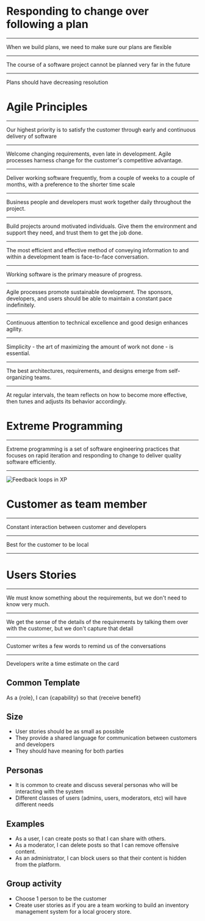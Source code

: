 Responding to change over following a plan
==========================================

---

When we build plans, we need to make sure our plans are flexible

---

The course of a software project cannot be planned very far in the future

---

Plans should have decreasing resolution

Agile Principles
================

---

Our highest priority is to satisfy the customer through early and continuous delivery of software

---

Welcome changing requirements, even late in development. Agile processes harness change for the customer's competitive advantage.

---

Deliver working software frequently, from a couple of weeks to a couple of months, with a preference to the shorter time scale

---

Business people and developers must work together daily throughout the project.

---

Build projects around motivated individuals. Give them the environment and support they need, and trust them to get the job done.

---

The most efficient and effective method of conveying information to and within a development team is face-to-face conversation.

---

Working software is the primary measure of progress.

---

Agile processes promote sustainable development. The sponsors, developers, and users should be able to maintain a constant pace indefinitely.

---

Continuous attention to technical excellence and good design enhances agility.

---

Simplicity - the art of maximizing the amount of work not done - is essential.

---

The best architectures, requirements, and designs emerge from self-organizing teams.

---

At regular intervals, the team reflects on how to become more effective, then tunes and adjusts its behavior accordingly.

Extreme Programming
===================

---

Extreme programming is a set of software engineering practices that focuses on rapid iteration and responding to change to deliver quality software efficiently.

---

![Feedback loops in XP](https://upload.wikimedia.org/wikipedia/commons/thumb/8/84/Extreme_Programming.svg/523px-Extreme_Programming.svg.png)

Customer as team member
=======================

---

Constant interaction between customer and developers

---

Best for the customer to be local

---

Users Stories
=============

---

We must know something about the requirements, but we don't need to know very much.

---

We get the sense of the details of the requirements by talking them over with the customer, but we don't capture that detail

---

Customer writes a few words to remind us of the conversations

---

Developers write a time estimate on the card

Common Template
---------------

As a {role}, I can {capability} so that {receive benefit}

Size
----

- User stories should be as small as possible
- They provide a shared language for communication between customers and developers
- They should have meaning for both parties

Personas
--------

- It is common to create and discuss several personas who will be interacting with the system
- Different classes of users (admins, users, moderators, etc) will have different needs

Examples
--------

- As a user, I can create posts so that I can share with others.
- As a moderator, I can delete posts so that I can remove offensive content.
- As an administrator, I can block users so that their content is hidden from the platform.

Group activity
--------------

- Choose 1 person to be the customer
- Create user stories as if you are a team working to build an inventory management system for a local grocery store.

